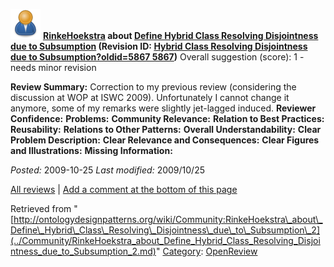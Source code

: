 [![](../images/thumb/a/a6/ODPUser.png/48px-ODPUser.png)](../Image/ODPUser.png.md "ODPUser.png")
__[RinkeHoekstra](../User/RinkeHoekstra.md "User:RinkeHoekstra") about [Define Hybrid Class Resolving Disjointness due to Subsumption](../Submissions/Define_Hybrid_Class_Resolving_Disjointness_due_to_Subsumption.md "Submissions:Define Hybrid Class Resolving Disjointness due to Subsumption") (Revision ID: [Hybrid Class Resolving Disjointness due to Subsumption?oldid=5867 5867](../Submissions/Define.md "http://ontologydesignpatterns.org/wiki/Submissions:Define"))__
Overall suggestion (score): 1 - needs minor revision




 __Review Summary:__ Correction to my previous review (considering the discussion at WOP at ISWC 2009). Unfortunately I cannot change it anymore, some of my remarks were slightly jet-lagged induced.
__Reviewer Confidence:__ 
__Problems:__ 
__Community Relevance:__ 
__Relation to Best Practices:__ 
__Reusability:__ 
__Relations to Other Patterns:__ 
__Overall Understandability:__ 
__Clear Problem Description:__ 
__Clear Relevance and Consequences:__ 
__Clear Figures and Illustrations:__ 
__Missing Information:__ 

_Posted:_ 2009-10-25 _Last modified:_ 2009/10/25



[All reviews](../Reviews/Main.md "Reviews:Main") | [Add a comment at the bottom of this page](index.php@title=Odp%253AAdd_comment&target=../Community/RinkeHoekstra_about_Define_Hybrid_Class_Resolving_Disjointness_due_to_Subsumption_2.md#New_comment "http://ontologydesignpatterns.org/wiki/index.php?title=Odp:Add_comment&target=Community:RinkeHoekstra_about_Define_Hybrid_Class_Resolving_Disjointness_due_to_Subsumption_2#New_comment")


Retrieved from "[http://ontologydesignpatterns.org/wiki/Community:RinkeHoekstra\_about\_Define\_Hybrid\_Class\_Resolving\_Disjointness\_due\_to\_Subsumption\_2](../Community/RinkeHoekstra_about_Define_Hybrid_Class_Resolving_Disjointness_due_to_Subsumption_2.md)"
 [Category](http://ontologydesignpatterns.org/wiki/Special:Categories "Special:Categories"): [OpenReview](../Category/OpenReview.md "Category:OpenReview")
